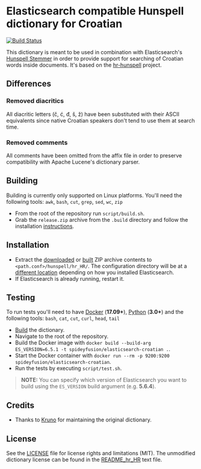 # Elasticsearch compatible Hunspell dictionary for Croatian

[![Build Status](https://travis-ci.org/spideyfusion/elasticsearch-croatian.svg?branch=master)](https://travis-ci.org/spideyfusion/elasticsearch-croatian)

This dictionary is meant to be used in combination with Elasticsearch's [Hunspell Stemmer](https://www.elastic.co/guide/en/elasticsearch/guide/current/hunspell.html) in order to provide support for searching of Croatian words inside documents. It's based on the [hr-hunspell](https://github.com/krunose/hr-hunspell) project.

## Differences

### Removed diacritics

All diacritic letters (č, ć, đ, š, ž) have been substituted with their ASCII equivalents since native Croatian speakers don't tend to use them at search time.

### Removed comments

All comments have been omitted from the affix file in order to preserve compatibility with Apache Lucene's dictionary parser.

## Building

Building is currently only supported on Linux platforms. You'll need the following tools: `awk`, `bash`, `cut`, `grep`, `sed`, `wc`, `zip`

* From the root of the repository run `script/build.sh`.
* Grab the `release.zip` archive from the `.build` directory and follow the installation [instructions](#installation).

## Installation

* Extract the [downloaded](https://github.com/spideyfusion/elasticsearch-croatian/releases/latest) or [built](#building) ZIP archive contents to `<path.conf>/hunspell/hr_HR/`. The configuration directory will be at a [different location](https://www.elastic.co/guide/en/elasticsearch/reference/current/settings.html#config-files-location) depending on how you installed Elasticsearch.
* If Elasticsearch is already running, restart it.

## Testing

To run tests you'll need to have [Docker](https://www.docker.com/) (**17.09+**), [Python](https://www.python.org/) (**3.0+**) and the following tools: `bash`, `cat`, `cut`, `curl`, `head`, `tail`

* [Build](#building) the dictionary.
* Navigate to the root of the repository.
* Build the Docker image with `docker build --build-arg ES_VERSION=6.5.1 -t spideyfusion/elasticsearch-croatian .`.
* Start the Docker container with `docker run --rm -p 9200:9200 spideyfusion/elasticsearch-croatian`.
* Run the tests by executing `script/test.sh`.

> **NOTE:** You can specify which version of Elasticsearch you want to build using the `ES_VERSION` build argument (e.g. **5.6.4**).

## Credits

* Thanks to [Kruno](https://github.com/krunose) for maintaining the original dictionary.

## License

See the [LICENSE](LICENSE.md) file for license rights and limitations (MIT). The unmodified dictionary license can be found in the [README_hr_HR](README_hr_HR.txt) text file.
